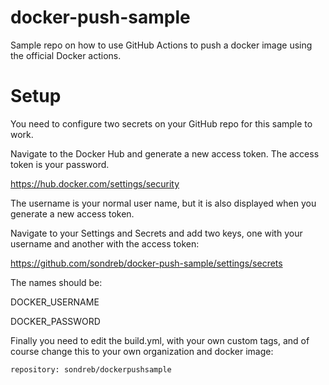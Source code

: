 # docker-push-sample
Sample repo on how to use GitHub Actions to push a docker image using the official Docker actions.

# Setup

You need to configure two secrets on your GitHub repo for this sample to work.

Navigate to the Docker Hub and generate a new access token. The access token is your password.

https://hub.docker.com/settings/security

The username is your normal user name, but it is also displayed when you generate a new access token.

Navigate to your Settings and Secrets and add two keys, one with your username and another with the access token:

https://github.com/sondreb/docker-push-sample/settings/secrets

The names should be:

DOCKER_USERNAME

DOCKER_PASSWORD

Finally you need to edit the build.yml, with your own custom tags, and of course change this to your own organization and docker image: 

```
repository: sondreb/dockerpushsample
```
